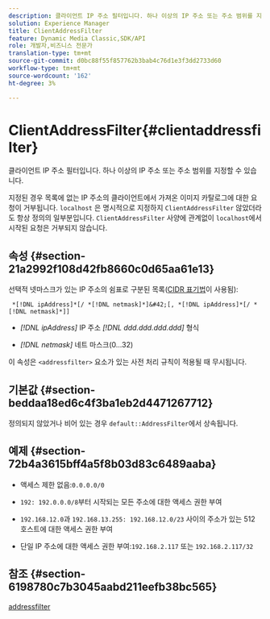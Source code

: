 ```yaml
---
description: 클라이언트 IP 주소 필터입니다. 하나 이상의 IP 주소 또는 주소 범위를 지정할 수 있습니다.
solution: Experience Manager
title: ClientAddressFilter
feature: Dynamic Media Classic,SDK/API
role: 개발자,비즈니스 전문가
translation-type: tm+mt
source-git-commit: d0bc88f55f857762b3bab4c76d1e3f3dd2733d60
workflow-type: tm+mt
source-wordcount: '162'
ht-degree: 3%

---
```



# ClientAddressFilter{#clientaddressfilter}

클라이언트 IP 주소 필터입니다. 하나 이상의 IP 주소 또는 주소 범위를 지정할 수 있습니다.

지정된 경우 목록에 없는 IP 주소의 클라이언트에서 가져온 이미지 카탈로그에 대한 요청이 거부됩니다. `localhost` 은 명시적으로 지정하지  `ClientAddressFilter` 않았더라도 항상 정의의 일부분입니다. `ClientAddressFilter` 사양에 관계없이 `localhost`에서 시작된 요청은 거부되지 않습니다.

## 속성 {#section-21a2992f108d42fb8660c0d65aa61e13}

선택적 넷마스크가 있는 IP 주소의 쉼표로 구분된 목록([CIDR 표기법](https://en.wikipedia.org/wiki/Classless_Inter-Domain_Routing#CIDR_notation)이 사용됨):

` *[!DNL ipAddress]*[/ *[!DNL netmask]*]&#42;[, *[!DNL ipAddress]*[/ *[!DNL netmask]*]]`

* *[!DNL ipAddress]* IP 주소  *[!DNL ddd.ddd.ddd.ddd]* 형식

* *[!DNL netmask]* 네트 마스크(0...32)

이 속성은 `<addressfilter>` 요소가 있는 사전 처리 규칙이 적용될 때 무시됩니다.

## 기본값 {#section-beddaa18ed6c4f3ba1eb2d4471267712}

정의되지 않았거나 비어 있는 경우 `default::AddressFilter`에서 상속됩니다.

## 예제 {#section-72b4a3615bff4a5f8b03d83c6489aaba}

* 액세스 제한 없음:`0.0.0.0/0`
* `192: 192.0.0.0/8`부터 시작되는 모든 주소에 대한 액세스 권한 부여
* `192.168.12.0`과 `192.168.13.255: 192.168.12.0/23` 사이의 주소가 있는 512 호스트에 대한 액세스 권한 부여

* 단일 IP 주소에 대한 액세스 권한 부여:`192.168.2.117` 또는 `192.168.2.117/32`

## 참조 {#section-6198780c7b3045aabd211eefb38bc565}

[addressfilter](../../../../../ir-api/material-cat/image-rendering-api-ref/c-ir-material-catalog/c-ir-attributes-reference/r-ir-clientaddressfilter.md#reference-52a541cec0b0424faf263d1fb4946b5f)
